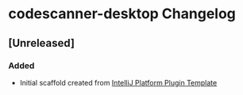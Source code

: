 <!-- Keep a Changelog guide -> https://keepachangelog.com -->

# codescanner-desktop Changelog

## [Unreleased]
### Added
- Initial scaffold created from [IntelliJ Platform Plugin Template](https://github.com/JetBrains/intellij-platform-plugin-template)
